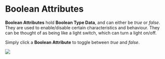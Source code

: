 # Boolean Attributes

**Boolean Attributes** hold **Boolean Type Data**, and can either be _true_ or _false_. They are used to enable/disable certain characteristics and behaviour. They can be thought of as being like a light switch, which can turn a light on/off.

Simply click a **Boolean Attribute** to toggle between _true_ and _false_.

![](../../../.gitbook/assets/attributebool%20%281%29.gif)

